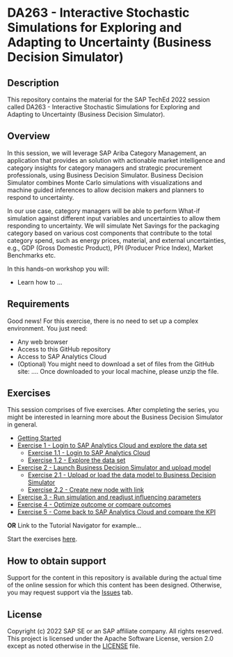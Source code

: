 # DA263 - Interactive Stochastic Simulations for Exploring and Adapting to Uncertainty (Business Decision Simulator)

## Description

This repository contains the material for the SAP TechEd 2022 session called DA263 - Interactive Stochastic Simulations for Exploring and Adapting to Uncertainty (Business Decision Simulator).

## Overview
In this session, we will leverage SAP Ariba Category Management, an application that provides an solution with actionable market intelligence and category insights for category managers and strategic procurement professionals, using  Business Decision Simulator. Business Decision Simulator combines Monte Carlo simulations with visualizations and machine guided inferences to allow decision makers and planners to respond to uncertainty. 

In our use case, category managers will be able to perform What-if simulation against different input variables and uncertainties to allow them responding to uncertainty. We will simulate Net Savings for the packaging category based on various cost components that contribute to the total category spend, such as energy prices, material, and external uncertainties, e.g., GDP (Gross Domestic Product), PPI (Producer Price Index), Market Benchmarks etc.

In this hands-on workshop you will:
- Learn how to ...



## Requirements
Good news! For this exercise, there is no need to set up a complex environment. You just need: 

- Any web browser
- Access to this GitHub repository 
- Access to SAP Analytics Cloud
- (Optional) You might need to download a set of files from the GitHub site: .... Once downloaded to your local machine, please unzip the file.

## Exercises
This session comprises of five exercises.
After completing the series, you might be interested in learning more about the Business Decision Simulator in general.

- [Getting Started](exercises/ex0/)
- [Exercise 1 - Login to SAP Analytics Cloud and explore the data set](exercises/ex1/)
    - [Exercise 1.1 - Login to SAP Analytics Cloud](exercises/ex1#exercise-11-login-to-sap-analytics-cloud)
    - [Exercise 1.2 - Explore the data set](exercises/ex1#exercise-12-explore-the-data-set)
- [Exercise 2 - Launch Business Decision Simulator and upload model](exercises/ex2/)
    - [Exercise 2.1 - Upload or load the data model to Business Decision Simulator](exercises/ex2#exercise-21-upload-or-load-the-data-model-to-business-decision-simulator)
    - [Exercise 2.2 - Create new node with link](exercises/ex2#exercise-22-create-new-node-with-link)
- [Exercise 3 - Run simulation and readjust influencing parameters](exercises/ex3#exercise-3---run-simulation-and-readjust-influencing-parameters)
- [Exercise 4 - Optimize outcome or compare outcomes](exercises/ex4#exercise-4---optimize-outcome-or-compare-outcomes)
- [Exercise 5 - Come back to SAP Analytics Cloud and compare the KPI](exercises/ex5#exercise-5----come-back-to-sap-analytics-cloud-and-compare-the-kpi)

  
**OR** Link to the Tutorial Navigator for example...

Start the exercises [here](https://developers.sap.com/tutorials/abap-environment-trial-onboarding.html).


## How to obtain support

Support for the content in this repository is available during the actual time of the online session for which this content has been designed. Otherwise, you may request support via the [Issues](../../issues) tab.

## License
Copyright (c) 2022 SAP SE or an SAP affiliate company. All rights reserved. This project is licensed under the Apache Software License, version 2.0 except as noted otherwise in the [LICENSE](LICENSES/Apache-2.0.txt) file.
